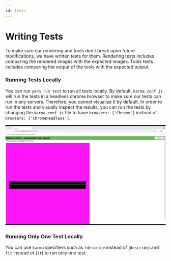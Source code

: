 ```yaml
---
id: tests
---
```


# Writing Tests

To make sure our rendering and tools don't break upon future modifications, we have
written tests for them. Rendering tests includes comparing the rendered images
with the expected images. Tools tests includes comparing the output of the tools
with the expected output.

### Running Tests Locally
You can run `yarn run test` to run all tests locally.
By default, `karma.conf.js` will run the tests in a headless chrome browser to make
sure our tests can run in any servers. Therefore, you cannot visualize it by default. In order
to run the tests and visually inspect the results, you can run the tests by changing the
`karma.conf.js` file to have `browsers: ['Chrome']` instead of `browsers: ['ChromeHeadless']`.

![renderingTests](../assets/tests.gif)

### Running Only One Test Locally
You can use `karma` specifiers such as `fdescribe` instead of (`describe`) and `fit` instead
of (`it`) to run only one test.
